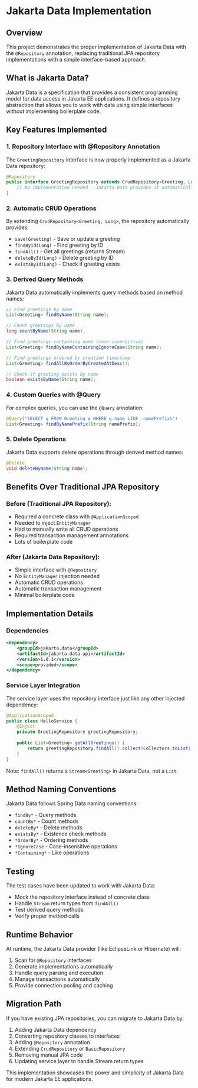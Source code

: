 # Jakarta Data Implementation

## Overview

This project demonstrates the proper implementation of Jakarta Data with the `@Repository` annotation, replacing traditional JPA repository implementations with a simple interface-based approach.

## What is Jakarta Data?

Jakarta Data is a specification that provides a consistent programming model for data access in Jakarta EE applications. It defines a repository abstraction that allows you to work with data using simple interfaces without implementing boilerplate code.

## Key Features Implemented

### 1. Repository Interface with @Repository Annotation

The `GreetingRepository` interface is now properly implemented as a Jakarta Data repository:

```java
@Repository
public interface GreetingRepository extends CrudRepository<Greeting, Long> {
    // No implementation needed - Jakarta Data provides it automatically
}
```

### 2. Automatic CRUD Operations

By extending `CrudRepository<Greeting, Long>`, the repository automatically provides:
- `save(Greeting)` - Save or update a greeting
- `findById(Long)` - Find greeting by ID
- `findAll()` - Get all greetings (returns Stream)
- `deleteById(Long)` - Delete greeting by ID
- `existsById(Long)` - Check if greeting exists

### 3. Derived Query Methods

Jakarta Data automatically implements query methods based on method names:

```java
// Find greetings by name
List<Greeting> findByName(String name);

// Count greetings by name
long countByName(String name);

// Find greetings containing name (case-insensitive)
List<Greeting> findByNameContainingIgnoreCase(String name);

// Find greetings ordered by creation timestamp
List<Greeting> findAllByOrderByCreatedAtDesc();

// Check if greeting exists by name
boolean existsByName(String name);
```

### 4. Custom Queries with @Query

For complex queries, you can use the `@Query` annotation:

```java
@Query("SELECT g FROM Greeting g WHERE g.name LIKE :namePrefix%")
List<Greeting> findByNamePrefix(String namePrefix);
```

### 5. Delete Operations

Jakarta Data supports delete operations through derived method names:

```java
@Delete
void deleteByName(String name);
```

## Benefits Over Traditional JPA Repository

### Before (Traditional JPA Repository):
- Required a concrete class with `@ApplicationScoped`
- Needed to inject `EntityManager`
- Had to manually write all CRUD operations
- Required transaction management annotations
- Lots of boilerplate code

### After (Jakarta Data Repository):
- Simple interface with `@Repository`
- No `EntityManager` injection needed
- Automatic CRUD operations
- Automatic transaction management
- Minimal boilerplate code

## Implementation Details

### Dependencies
```xml
<dependency>
    <groupId>jakarta.data</groupId>
    <artifactId>jakarta.data-api</artifactId>
    <version>1.0.1</version>
    <scope>provided</scope>
</dependency>
```

### Service Layer Integration
The service layer uses the repository interface just like any other injected dependency:

```java
@ApplicationScoped
public class HelloService {
    @Inject
    private GreetingRepository greetingRepository;
    
    public List<Greeting> getAllGreetings() {
        return greetingRepository.findAll().collect(Collectors.toList());
    }
}
```

Note: `findAll()` returns a `Stream<Greeting>` in Jakarta Data, not a `List`.

## Method Naming Conventions

Jakarta Data follows Spring Data naming conventions:

- `findBy*` - Query methods
- `countBy*` - Count methods
- `deleteBy*` - Delete methods
- `existsBy*` - Existence check methods
- `*OrderBy*` - Ordering methods
- `*IgnoreCase` - Case-insensitive operations
- `*Containing*` - Like operations

## Testing

The test cases have been updated to work with Jakarta Data:

- Mock the repository interface instead of concrete class
- Handle `Stream` return types from `findAll()`
- Test derived query methods
- Verify proper method calls

## Runtime Behavior

At runtime, the Jakarta Data provider (like EclipseLink or Hibernate) will:
1. Scan for `@Repository` interfaces
2. Generate implementations automatically
3. Handle query parsing and execution
4. Manage transactions automatically
5. Provide connection pooling and caching

## Migration Path

If you have existing JPA repositories, you can migrate to Jakarta Data by:
1. Adding Jakarta Data dependency
2. Converting repository classes to interfaces
3. Adding `@Repository` annotation
4. Extending `CrudRepository` or `BasicRepository`
5. Removing manual JPA code
6. Updating service layer to handle Stream return types

This implementation showcases the power and simplicity of Jakarta Data for modern Jakarta EE applications.

